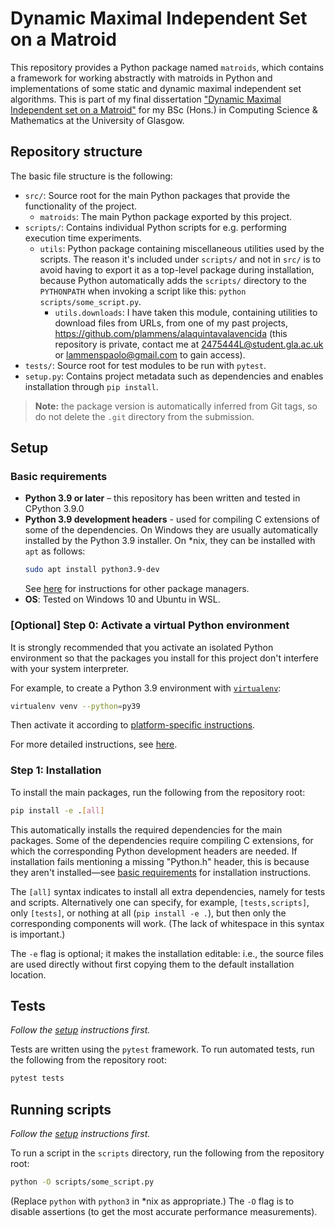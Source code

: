  # Dynamic Maximal Independent Set on a Matroid

This repository provides a Python package named `matroids`, which contains 
a framework for working abstractly with matroids in Python 
and implementations of some static and dynamic maximal independent set algorithms.
This is part of my final dissertation ["Dynamic Maximal Independent set on a Matroid"](https://drive.google.com/file/d/17netC1r6OunnUpRa95i36aa3pRhQYdjv/view?usp=sharing)
for my BSc (Hons.) in Computing Science & Mathematics at the University of Glasgow.


## Repository structure

The basic file structure is the following:

- `src/`: Source root for the main Python packages that provide the functionality of the project.
  - `matroids`: The main Python package exported by this project.
- `scripts/`: Contains individual Python scripts for e.g. performing execution time experiments.
  - `utils`: Python package containing miscellaneous utilities used by the scripts. The reason it's included under `scripts/` and not in `src/` is to avoid having to export it as a top-level package during installation, because Python automatically adds the `scripts/` directory to the `PYTHONPATH` when invoking a script like this: `python scripts/some_script.py`.
    - `utils.downloads`: I have taken this module, containing utilities to download files from URLs, from one of my past projects, https://github.com/plammens/alaquintavalavencida (this repository is private, contact me at 2475444L@student.gla.ac.uk or lammenspaolo@gmail.com to gain access).
- `tests/`: Source root for test modules to be run with `pytest`.
- `setup.py`: Contains project metadata such as dependencies and enables installation through `pip install`.

> **Note:** the package version is automatically inferred from Git tags, so do not delete the `.git` directory from the submission. 


## Setup

### Basic requirements

- **Python 3.9 or later** –
this repository has been written and tested in CPython 3.9.0
- **Python 3.9 development headers** - used for compiling C extensions of some of the
  dependencies.
  On Windows they are usually automatically installed by the Python 3.9 installer.
  On *nix, they can be installed with `apt` as follows:
  ```bash
  sudo apt install python3.9-dev
  ```
  See [here](https://stackoverflow.com/a/21530768/6117426) for instructions for other package managers.
- **OS**: Tested on Windows 10 and Ubuntu in WSL.


### [Optional] Step 0: Activate a virtual Python environment

It is strongly recommended that you activate an isolated Python environment
so that the packages you install for this project don't interfere with
your system interpreter.

For example, to create a Python 3.9 environment with [`virtualenv`](https://virtualenv.pypa.io/en/latest/):
```bash
virtualenv venv --python=py39
```
Then activate it according to [platform-specific instructions](https://virtualenv.pypa.io/en/latest/user_guide.html#activators).

For more detailed instructions, see [here](https://virtualenv.pypa.io/en/latest/user_guide.html).


### Step 1: Installation

To install the main packages, run the following from the repository root:
```bash
pip install -e .[all]
```
This automatically installs the required dependencies for the main packages.
Some of the dependencies require compiling C extensions, for which the corresponding Python development headers are needed.
If installation fails mentioning a missing "Python.h" header, this is because they aren't installed—see [basic requirements](#basic-requirements) for installation instructions.

The `[all]` syntax indicates to install all extra dependencies, namely for tests and scripts.
Alternatively one can specify, for example, `[tests,scripts]`, only `[tests]`, or nothing at all (`pip install -e .`), but then only the corresponding components will work.
(The lack of whitespace in this syntax is important.)

The `-e` flag is optional; it makes the installation editable:
i.e., the source files are used directly without first copying them to the default installation location.


## Tests

*Follow the [setup](#Setup) instructions first.*

Tests are written using the `pytest` framework.
To run automated tests, run the following from the repository root:
```bash
pytest tests
```

## Running scripts

*Follow the [setup](#setup) instructions first.*

To run a script in the `scripts` directory, run the following from the repository root:

```bash
python -O scripts/some_script.py
```

(Replace `python` with `python3` in *nix as appropriate.) 
The `-O` flag is to disable assertions (to get the most accurate performance measurements).

